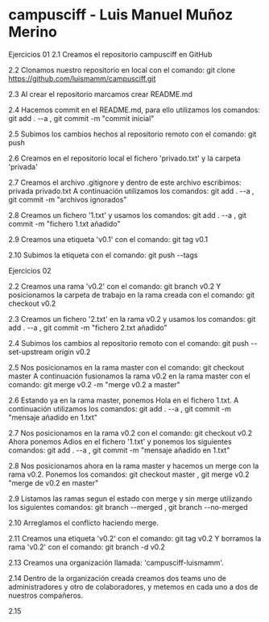 # campusciff - Luis Manuel Muñoz Merino
Ejercicios 01
2.1 Creamos el repositorio campusciff en GitHub

2.2 Clonamos nuestro repositorio en local con el comando: 
git clone https://github.com/luismamm/campusciff.git

2.3 Al crear el repositorio marcamos crear README.md

2.4 Hacemos commit en el README.md, para ello utilizamos los comandos:
git add . --a , git commit -m "commit inicial"

2.5 Subimos los cambios hechos al repositorio remoto con el comando:
git push

2.6 Creamos en el repositorio local el fichero 'privado.txt' y la carpeta
'privada'

2.7 Creamos el archivo .gitignore y dentro de este archivo escribimos:
privada
privado.txt
A continuación utilizamos los comandos: git add . --a , 
git commit -m "archivos ignorados"

2.8 Creamos un fichero '1.txt' y usamos los comandos:
git add . --a , git commit -m "fichero 1.txt añadido"

2.9 Creamos una etiqueta 'v0.1' con el comando: git tag v0.1

2.10 Subimos la etiqueta con el comando: git push --tags


Ejercicios 02

2.2 Creamos una rama 'v0.2' con el comando: git branch v0.2
Y posicionamos la carpeta de trabajo en la rama creada con el comando:
git checkout v0.2

2.3 Creamos un fichero '2.txt' en la rama v0.2 y usamos los comandos:
git add . --a , git commit -m "fichero 2.txt añadido"

2.4 Subimos los cambios al repositorio remoto con el comando:
git push --set-upstream origin v0.2

2.5 Nos posicionamos en la rama master con el comando: git checkout master
A continuación fusionamos la rama v0.2 en la rama master con el comando:
git merge v0.2 -m "merge v0.2 a master"

2.6 Estando ya en la rama master, ponemos Hola en el fichero 1.txt.
A continuación utilizamos los comandos: git add . --a , 
git commit -m "mensaje añadido en 1.txt"

2.7 Nos posicionamos en la rama v0.2 con el comando: git checkout v0.2
Ahora ponemos Adios en el fichero '1.txt' y ponemos los siguientes
comandos: git add . --a , git commit -m "mensaje añadido en 1.txt"

2.8 Nos posicionamos ahora en la rama master y hacemos un merge con 
la rama v0.2. Ponemos los comandos: git checkout master , 
git merge v0.2 "merge de v0.2 en master"

2.9 Listamos las ramas segun el estado con merge y sin merge 
utilizando los siguientes comandos: git branch --merged , 
git branch --no-merged

2.10 Arreglamos el conflicto haciendo merge.

2.11 Creamos una etiqueta 'v0.2' con el comando: git tag v0.2
Y borramos la rama 'v0.2' con el comando: git branch -d v0.2

2.13 Creamos una organización llamada: 'campusciff-luismamm'.

2.14 Dentro de la organización creada creamos dos teams uno de 
administradores y otro de colaboradores, y metemos en cada uno a dos
de nuestros compañeros.

2.15 
